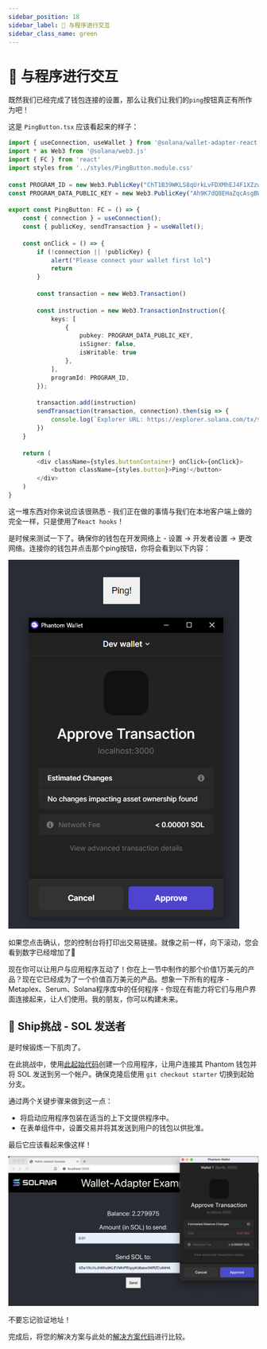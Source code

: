 ```yaml
---
sidebar_position: 18
sidebar_label: 🦺 与程序进行交互
sidebar_class_name: green
---
```


# 🦺 与程序进行交互

既然我们已经完成了钱包连接的设置，那么让我们让我们的`ping`按钮真正有所作为吧！

这是 `PingButton.tsx` 应该看起来的样子：

```ts
import { useConnection, useWallet } from '@solana/wallet-adapter-react';
import * as Web3 from '@solana/web3.js'
import { FC } from 'react'
import styles from '../styles/PingButton.module.css'

const PROGRAM_ID = new Web3.PublicKey("ChT1B39WKLS8qUrkLvFDXMhEJ4F1XZzwUNHUt4AU9aVa")
const PROGRAM_DATA_PUBLIC_KEY = new Web3.PublicKey("Ah9K7dQ8EHaZqcAsgBW8w37yN2eAy3koFmUn4x3CJtod")

export const PingButton: FC = () => {
	const { connection } = useConnection();
	const { publicKey, sendTransaction } = useWallet();

	const onClick = () => {
		if (!connection || !publicKey) {
			alert("Please connect your wallet first lol")
			return
		}

		const transaction = new Web3.Transaction()

		const instruction = new Web3.TransactionInstruction({
			keys: [
				{
					pubkey: PROGRAM_DATA_PUBLIC_KEY,
					isSigner: false,
					isWritable: true
				},
			],
			programId: PROGRAM_ID,
		});

		transaction.add(instruction)
		sendTransaction(transaction, connection).then(sig => {
			console.log(`Explorer URL: https://explorer.solana.com/tx/${sig}?cluster=devnet`)
		})
	}

	return (
		<div className={styles.buttonContainer} onClick={onClick}>
			<button className={styles.button}>Ping!</button>
		</div>
	)
}
```

这一堆东西对你来说应该很熟悉 - 我们正在做的事情与我们在本地客户端上做的完全一样，只是使用了`React hooks`！

是时候来测试一下了。确保你的钱包在开发网络上 - 设置 -> 开发者设置 -> 更改网络。连接你的钱包并点击那个ping按钮，你将会看到以下内容：

![](./img/upload_1.png)

如果您点击确认，您的控制台将打印出交易链接。就像之前一样，向下滚动，您会看到数字已经增加了🚀

现在你可以让用户与应用程序互动了！你在上一节中制作的那个价值1万美元的产品？现在它已经成为了一个价值百万美元的产品。想象一下所有的程序 - Metaplex、Serum、Solana程序库中的任何程序 - 你现在有能力将它们与用户界面连接起来，让人们使用。我的朋友，你可以构建未来。


## 🚢 Ship挑战 - SOL 发送者

是时候锻炼一下肌肉了。

在此挑战中，使用[此起始代码](https://github.com/RustyCab/solana-send-sol-frontend)创建一个应用程序，让用户连接其 Phantom 钱包并将 SOL 发送到另一个帐户。确保克隆后使用 `git checkout starter` 切换到起始分支。

通过两个关键步骤来做到这一点：
- 将启动应用程序包装在适当的上下文提供程序中。
- 在表单组件中，设置交易并将其发送到用户的钱包以供批准。

最后它应该看起来像这样！

![](./img/upload_2.png)

不要忘记验证地址！

完成后，将您的解决方案与此处的[解决方案代码](https://github.com/RustyCab/solana-send-sol-frontend)进行比较。
